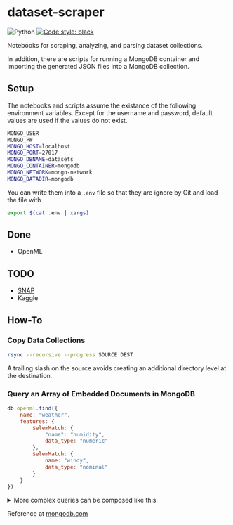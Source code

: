 # dataset-scraper

![Python](https://img.shields.io/badge/Python-v3.10-green?logo=python)
[![Code style: black](https://img.shields.io/badge/code%20style-black-000000.svg)](https://github.com/psf/black)

Notebooks for scraping, analyzing, and parsing dataset collections.

In addition, there are scripts for running a MongoDB container and importing the
generated JSON files into a MongoDB collection.

## Setup

The notebooks and scripts assume the existance of the following environment variables.
Except for the username and password, default values are used if the values do not exist.

```bash
MONGO_USER
MONGO_PW
MONGO_HOST=localhost
MONGO_PORT=27017
MONGO_DBNAME=datasets
MONGO_CONTAINER=mongodb
MONGO_NETWORK=mongo-network
MONGO_DATADIR=mongodb
```

You can write them into a `.env` file so that they are ignore by Git and load the file
with

```bash
export $(cat .env | xargs)
```

## Done

- OpenML

## TODO

- [SNAP](https://snap.stanford.edu/data/index.html)
- Kaggle

## How-To

### Copy Data Collections

```bash
rsync --recursive --progress SOURCE DEST
```

A trailing slash on the source avoids creating an additional directory level at the
destination.

### Query an Array of Embedded Documents in MongoDB

```javascript
db.openml.find({
    name: "weather",
    features: {
        $elemMatch: {
            "name": "humidity",
            data_type: "numeric"
        },
        $elemMatch: {
            name: "windy",
            data_type: "nominal"
        }
    }
})
```

<details><summary>More complex queries can be composed like this.</summary>
```json
{
  "$and":[
    {
      "name":{
        "$regex":".*cancer.*",
        "$options":"i"
      }
    },
    {
      "attributes":{
        "$elemMatch":{
          "$and":[
            {
              "name":{
                "$eq":"age"
              }
            },
            {
              "dtype":{
                "$eq":"numeric"
              }
            }
          ]
        }
      }
    },
    {
      "attributes":{
        "$elemMatch":{
          "$and":[
            {
              "name":{
                "$regex":".*smoker.*",
                "$options":"i"
              }
            },
            {
              "$or":[
                {
                  "dtype":{
                    "$eq":"categorical"
                  }
                },
                {
                  "dtype":{
                    "$eq":"string"
                  }
                }
              ]
            },
            {
              "n_missing_values":{
                "$lte":10
              }
            }
          ]
        }
      }
    }
  ]
}
```
</details>

Reference at [mongodb.com](https://www.mongodb.com/docs/manual/tutorial/query-array-of-documents/#a-single-nested-document-meets-multiple-query-conditions-on-nested-fields)
